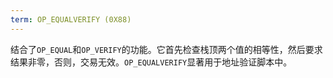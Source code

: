 ```yaml
---
term: OP_EQUALVERIFY (0X88)
---
```


结合了`OP_EQUAL`和`OP_VERIFY`的功能。它首先检查栈顶两个值的相等性，然后要求结果非零，否则，交易无效。`OP_EQUALVERIFY`显著用于地址验证脚本中。